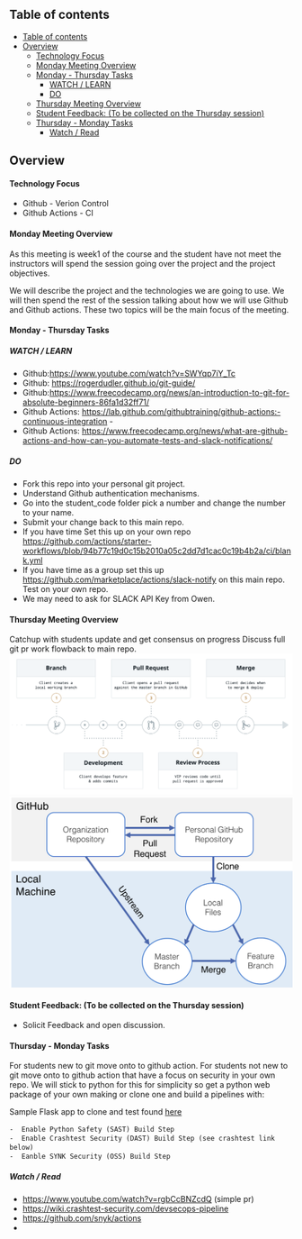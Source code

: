## Table of contents
- [Table of contents](#Table-of-contents)
- [Overview](#Overview)
    - [Technology Focus](#Technology-Focus)
    - [Monday Meeting Overview](#Monday-Meeting-Overview)
    - [Monday - Thursday Tasks](#Monday---Thursday-Tasks)
      - [WATCH / LEARN](#WATCH--LEARN)
      - [DO](#DO)
    - [Thursday Meeting Overview](#Thursday-Meeting-Overview)
    - [Student Feedback: (To be collected on the Thursday session)](#Student-Feedback-To-be-collected-on-the-Thursday-session)
    - [Thursday - Monday Tasks](#Thursday---Monday-Tasks)
      - [Watch / Read](#Watch--Read)


## Overview

#### Technology Focus

* Github - Verion Control
* Github Actions - CI

#### Monday Meeting Overview

As this meeting is week1 of the course and the student have not meet the instructors will spend the session going over the project and the project objectives.

We will describe the project and the technologies we are going to use. We will then spend the rest of the session talking about how we will use Github and Github actions. These two topics will be the main focus of the meeting.

#### Monday - Thursday Tasks

##### WATCH / LEARN

- Github:https://www.youtube.com/watch?v=SWYqp7iY_Tc 
- Github: https://rogerdudler.github.io/git-guide/ 
- Github:https://www.freecodecamp.org/news/an-introduction-to-git-for-absolute-beginners-86fa1d32ff71/  
- Github Actions: https://lab.github.com/githubtraining/github-actions:-continuous-integration -
- Github Actions: https://www.freecodecamp.org/news/what-are-github-actions-and-how-can-you-automate-tests-and-slack-notifications/

##### DO

- Fork this repo into your personal  git project.
- Understand Github authentication mechanisms.
- Go into the student_code folder pick a number and change the number to your name.
- Submit your change back to this main repo.
- If you have time Set this up on your own repo https://github.com/actions/starter-workflows/blob/94b77c19d0c15b2010a05c2dd7d1cac0c19b4b2a/ci/blank.yml
-  If you have time as a group set this up https://github.com/marketplace/actions/slack-notify on this main repo. Test on your own repo.
  - We may need to ask for SLACK API Key from Owen.



#### Thursday Meeting Overview

Catchup with students update and get consensus on progress
Discuss full git pr work flowback to main repo. ![PR1](../diagrams/prworkflow1.png) 
![PR2](../diagrams/pr2.png) 

#### Student Feedback: (To be collected on the Thursday session)

 - Solicit Feedback and open discussion.

#### Thursday - Monday Tasks

For students new to git move onto to github action.
For students not new to git move onto to github action that have a focus on security in your own repo.
We will stick to python for this for simplicity so get a python web package of your own making or clone one and build a pipelines with:

Sample Flask app to clone and test found [here](https://github.com/macloo/basic-flask-app)

    -  Enable Python Safety (SAST) Build Step
    -  Enable Crashtest Security (DAST) Build Step (see crashtest link below)
    -  Eanble SYNK Security (OSS) Build Step

##### Watch / Read 
- https://www.youtube.com/watch?v=rgbCcBNZcdQ (simple pr)
- https://wiki.crashtest-security.com/devsecops-pipeline
- https://github.com/snyk/actions
- 






